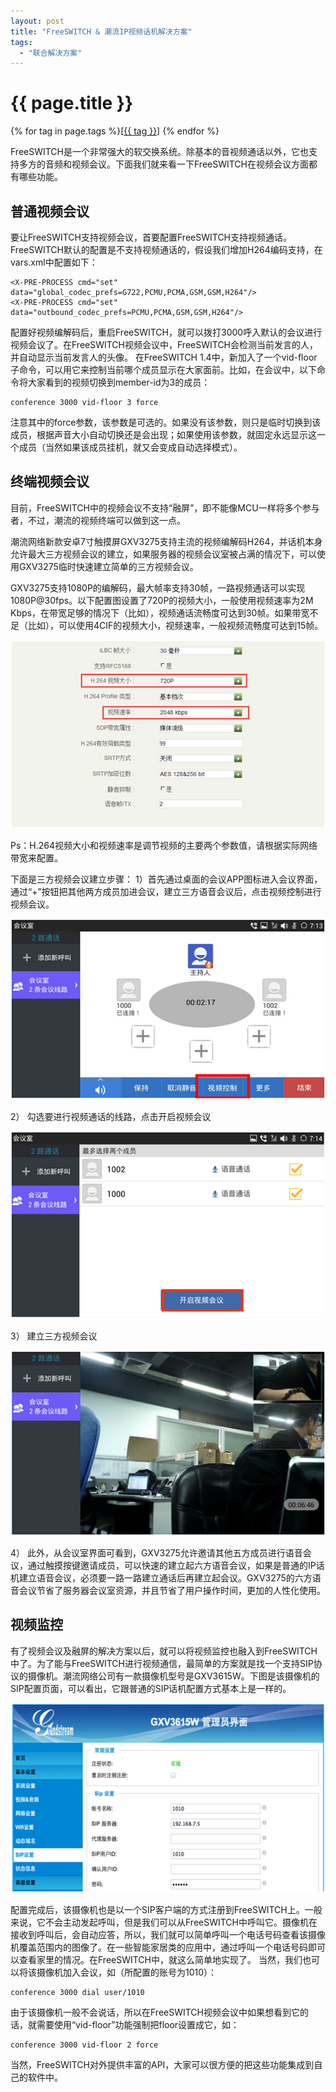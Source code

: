 ```yaml
---
layout: post
title: "FreeSWITCH & 潮流IP视频话机解决方案"
tags:
  - "联合解决方案"
---
```



# {{ page.title }}

<div class="tags">
{% for tag in page.tags %}[<a class="tag" href="/tags.html#{{ tag }}">{{ tag }}</a>] {% endfor %}
</div>


FreeSWITCH是一个非常强大的软交换系统。除基本的音视频通话以外，它也支持多方的音频和视频会议。下面我们就来看一下FreeSWITCH在视频会议方面都有哪些功能。

## 普通视频会议

要让FreeSWITCH支持视频会议，首要配置FreeSWITCH支持视频通话。FreeSWITCH默认的配置是不支持视频通话的，假设我们增加H264编码支持，在 vars.xml中配置如下：

	<X-PRE-PROCESS cmd="set" data="global_codec_prefs=G722,PCMU,PCMA,GSM,GSM,H264"/>
	<X-PRE-PROCESS cmd="set" data="outbound_codec_prefs=PCMU,PCMA,GSM,GSM,H264"/>

配置好视频编解码后，重启FreeSWITCH，就可以拨打3000呼入默认的会议进行视频会议了。在FreeSWITCH视频会议中，FreeSWITCH会检测当前发言的人，并自动显示当前发言人的头像。
在FreeSWITCH 1.4中，新加入了一个vid-floor子命令，可以用它来控制当前哪个成员显示在大家面前。比如，在会议中，以下命令将大家看到的视频切换到member-id为3的成员：

	conference 3000 vid-floor 3 force

注意其中的force参数，该参数是可选的。如果没有该参数，则只是临时切换到该成员，根据声音大小自动切换还是会出现；如果使用该参数，就固定永远显示这一个成员（当然如果该成员挂机，就又会变成自动选择模式）。

## 终端视频会议

目前，FreeSWITCH中的视频会议不支持“融屏”，即不能像MCU一样将多个参与者，不过，潮流的视频终端可以做到这一点。

潮流网络新款安卓7寸触摸屏GXV3275支持主流的视频编解码H264，并话机本身允许最大三方视频会议的建立，如果服务器的视频会议室被占满的情况下，可以使用GXV3275临时快速建立简单的三方视频会议。

GXV3275支持1080P的编解码，最大帧率支持30帧，一路视频通话可以实现1080P@30fps。以下配置图设置了720P的视频大小，一般使用视频速率为2M Kbps，在带宽足够的情况下（比如），视频通话流畅度可达到30帧。如果带宽不足（比如），可以使用4CIF的视频大小，视频速率，一般视频流畅度可达到15帧。

![GXV3275视频配置图](/images/solution/img01.jpg)

Ps：H.264视频大小和视频速率是调节视频的主要两个参数值，请根据实际网络带宽来配置。


下面是三方视频会议建立步骤：
1）首先通过桌面的会议APP图标进入会议界面，通过“+”按钮把其他两方成员加进会议，建立三方语音会议后，点击视频控制进行视频会议。

![会议界面](/images/solution/img02.jpg)

2） 勾选要进行视频通话的线路，点击开启视频会议

![会议界面](/images/solution/img03.jpg)

3） 建立三方视频会议

![会议界面](/images/solution/img04.jpg)

4） 此外，从会议室界面可看到，GXV3275允许邀请其他五方成员进行语音会议，通过触摸按键邀请成员，可以快速的建立起六方语音会议，如果是普通的IP话机建立语音会议，必须要一路一路建立通话后再建立起会议。GXV3275的六方语音会议节省了服务器会议室资源，并且节省了用户操作时间，更加的人性化使用。

## 视频监控

有了视频会议及融屏的解决方案以后，就可以将视频监控也融入到FreeSWITCH中了。为了能与FreeSWITCH进行视频通信，最简单的方案就是找一个支持SIP协议的摄像机。潮流网络公司有一款摄像机型号是GXV3615W。下图是该摄像机的SIP配置页面，可以看出，它跟普通的SIP话机配置方式基本上是一样的。

![SIP配置界面](/images/solution/img05.jpg)

配置完成后，该摄像机也是以一个SIP客户端的方式注册到FreeSWITCH上。一般来说，它不会主动发起呼叫，但是我们可以从FreeSWITCH中呼叫它。摄像机在接收到呼叫后，会自动应答，所以，我们就可以简单呼叫一个电话号码查看该摄像机覆盖范围内的图像了。在一些智能家居类的应用中，通过呼叫一个电话号码即可以查看家里的情况。在FreeSWITCH中，就这么简单地实现了。
当然，我们也可以将该摄像机加入会议，如（所配置的账号为1010）：

	conference 3000 dial user/1010

由于该摄像机一般不会说话，所以在FreeSWITCH视频会议中如果想看到它的话，就需要使用“vid-floor”功能强制把floor设置成它，如：

	conference 3000 vid-floor 2 force

当然，FreeSWITCH对外提供丰富的API，大家可以很方便的把这些功能集成到自己的软件中。